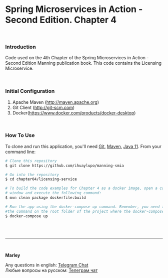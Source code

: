 # Spring Microservices in Action - Second Edition. Chapter 4

<br/>

### Introduction

Code used on the 4th Chapter of the Spring Microservices in Action - Second Edition Manning publication book. This code contains the Licensing Microservice.

<br/>

### Initial Configuration

1.	Apache Maven (http://maven.apache.org)
2.	Git Client (http://git-scm.com)
3.  Docker(https://www.docker.com/products/docker-desktop)

<br/>

### How To Use

To clone and run this application, you'll need [Git](https://git-scm.com), [Maven](https://maven.apache.org/), [Java 11](https://www.oracle.com/technetwork/java/javase/downloads/jdk11-downloads-5066655.html). From your command line:

```bash
# Clone this repository
$ git clone https://github.com/ihuaylupo/manning-smia

# Go into the repository
$ cd chapter04/licensing-service

# To build the code examples for Chapter 4 as a docker image, open a command-line 
# window and execute the following command:
$ mvn clean package dockerfile:build

# Run the app using the docker-compose up command. Remember, you need to execute
#the command on the root folder of the project where the docker-compose.yml is.
$ docker-compose up
```



<br/><br/>

---

<br/>

**Marley**

Any questions in english: <a href="https://javadev.org/chat/">Telegram Chat</a>  
Любые вопросы на русском: <a href="https://javadev.ru/chat/">Телеграм чат</a>
